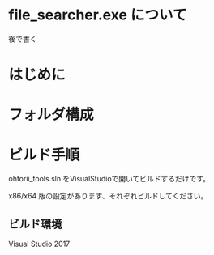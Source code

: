 ﻿# file_searcher.exe について

後で書く


# はじめに


# フォルダ構成

# ビルド手順

ohtorii_tools.sln をVisualStudioで開いてビルドするだけです。

x86/x64 版の設定があります、それぞれビルドしてください。

## ビルド環境

Visual Studio 2017

